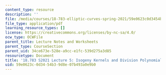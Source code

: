 ```yaml
---
content_type: resource
description: ''
file: /media/courses/18-783-elliptic-curves-spring-2021/59e0623c0d3454b39d8e07b493a0e9b0_MIT18_783S21_Slides5.pdf
file_type: application/pdf
learning_resource_types: []
license: https://creativecommons.org/licenses/by-nc-sa/4.0/
ocw_type: OCWFile
parent_title: Lecture Notes and Worksheets
parent_type: CourseSection
parent_uid: 34ce673e-528e-a9cc-e1fc-539d275a3d85
resourcetype: Document
title: '18.783 S2021 Lecture 5: Isogeny Kernels and Division Polynomials '
uid: 59e0623c-0d34-54b3-9d8e-07b493a0e9b0
---
```

